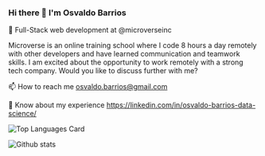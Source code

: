### Hi there 👋 I'm Osvaldo Barrios

🔭 Full-Stack web development at @microverseinc

 <p> Microverse is an online training school where I code 8 hours a day remotely with other developers and have learned communication and teamwork skills. I am excited about the opportunity to work remotely with a strong tech company.  Would you like to discuss further with me? </p>

📫 How to reach me osvaldo.barrios@gmail.com

📄 Know about my experience https://linkedin.com/in/osvaldo-barrios-data-science/


![Top Languages Card](https://github-readme-stats.vercel.app/api/top-langs/?username=OsvaldoBC&layout=compact)

![Github stats](https://github-readme-stats.vercel.app/api?username=OsvaldoBC&theme=default&show_icons=true&count_private=true)




<!--
**OsvaldoBC/OsvaldoBC** is a ✨ _special_ ✨ repository because its `README.md` (this file) appears on your GitHub profile.

Here are some ideas to get you started:

- 🔭 I’m currently working on ...
- 🌱 I’m currently learning ...
- 👯 I’m looking to collaborate on ...
- 🤔 I’m looking for help with ...
- 💬 Ask me about ...
- 📫 How to reach me: ...
- 😄 Pronouns: ...
- ⚡ Fun fact: ...
-->


